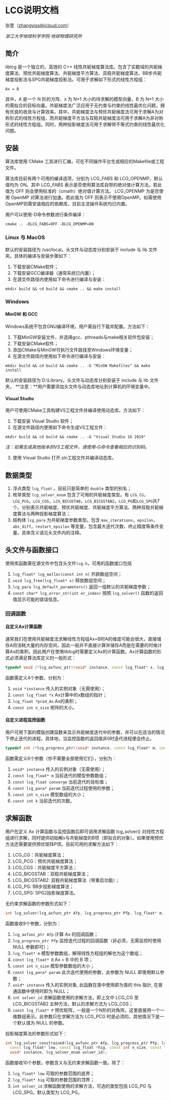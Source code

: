 # LCG说明文档

张壹（zhangyiss@icloud.com）

_浙江大学地球科学学院·地球物理研究所_

## 简介

liblcg 是一个独立的、高效的 C++ 线性共轭梯度算法库。包含了实数域的共轭梯度算法、预优共轭梯度算法、共轭梯度平方算法、双稳共轭梯度算法、BB步共轭梯度投影法与SPG共轭梯度投影法。可用于求解如下形式的线性方程组：

```
Ax = B
```

其中，A 是一个 N 阶的方阵、x 为 N\*1 大小的待求解的模型向量，B 为 N\*1 大小的需拟合的目标向量。共轭梯度法广泛应用于无约束与约束的线性最优化问题，拥有优良的收敛与计算效率。其中，共轭梯度法与预优共轭梯度法可用于求解A为对称形式的线性方程组，而共轭梯度平方法与双稳共轭梯度法可用于求解A为非对称形式的线性方程组。同时，两种投影梯度法可用于求解带不等式约束的线性最优化问题。

## 安装

算法库使用 CMake 工具进行汇编，可在不同操作平台生成相应的Makefile或工程文件。

算法库目前有两个可用的编译选项，分别为 LCG_FABS 和 LCG_OPENMP，默认值均为 ON。其中 LCG_FABS 表示是否使用算法库自带的绝对值计算方法。若此值为 OFF 则会使用标准的（cmath）绝对值计算方法。
LCG_OPENMP 为是否使用 OpenMP 对算法进行加速。若此值为 OFF 则表示不使用OpenMP。如需使用OpenMP则需安装相应的依赖库，目前主流操作系统均已内置。

用户可以使用-D命令参数进行条件编译：

```shell
cmake .. -DLCG_FABS=OFF -DLCG_OPENMP=ON
```

### Linux 与 MacOS

默认的安装路径为 /usr/local。头文件与动态库分别安装于 include 与 lib 文件夹。具体的编译与安装步骤如下：

1. 下载安装CMake软件；
2. 下载安装GCC编译器（通常系统已内置）；
3. 在源文件路径内使用如下命令进行编译与安装：

```shell
mkdir build && cd build && cmake .. && make install
```

### Windows

#### MinGW 和 GCC

Windows系统不包含GNU编译环境，用户需自行下载并配置。方法如下：

1. 下载MinGW安装文件，并选择gcc、pthreads与make相关软件包安装；
2. 下载安装CMake软件；
3. 添加CMake与MinGW可执行文件路径至Windows环境变量；
4. 在源文件路径内使用如下命令进行编译与安装：

```shell
mkdir build && cd build && cmake .. -G "MinGW Makefiles" && make install
```

默认的安装路径为 D:\\Library。头文件与动态库分别安装于 include 与 lib 文件夹。
**注意：**用户需要添加头文件与动态库地址到计算机的环境变量中。 

#### Visual Studio

用户可使用CMake工具构建VS工程文件并编译使用动态库。方法如下：

1. 下载安装 Visual Studio 软件；
2. 在源文件路径内使用如下命令生成VS工程文件：

```shell
mkdir build && cd build && cmake .. -G "Visual Studio 16 2019"
```

_注：如需生成其他版本的VS工程文件，请使用-G命令查看相应的识别码。_

3. 使用 Visual Studio 打开.sln工程文件并编译动态库。

## 数据类型

1. 浮点类型 `lcg_float` 。目前只是简单的 `double` 类型的别名；
2. 枚举类型 `lcg_solver_enum` 包含了可用的共轭梯度类型。有 `LCG_CG`，`LCG_PCG`，`LCG_CGS`，`LCG_BICGSTAB`，`LCG_BICGSTAB2`，`LCG_PG`和`LCG_SPG`共7个。分别表示共轭梯度、预优共轭梯度、共轭梯度平方算法、两种双稳共轭梯度算法与两种投影梯度算法；
3. 结构体 `lcg_para` 为共轭梯度参数类型。包含 `max_iterations`，`epsilon`，`abs_diff`，`restart_epsilon` 等变量，包含最大迭代次数、终止精度等条件变量。具体含义请见头文件内的注释。

## 头文件与函数接口

使用库函数需在源文件中包含头文件`lcg.h`，可用的函数接口包括

1. `lcg_float* lcg_malloc(const int n)` 开辟数组空间；
2. `void lcg_free(lcg_float* x)` 释放数组空间；
3. `lcg_para lcg_default_parameters()` 返回一组默认的共轭梯度参数；
4. `const char* lcg_error_str(int er_index)` 按照 `lcg_solver()` 函数的返回值显示可能的错误信息。

### 回调函数

#### 自定义Ax计算函数

通常我们在使用共轭梯度法求解线性方程组Ax=B时A的维度可能会很大，直接储存A将消耗大量的内存空间，因此一般并不直接计算并储存A而是在需要的时候计算Ax的乘积。因此用户在使用liblcg时需要定义Ax的计算函数。Ax计算函数的形式必须满足算法库定义的一般形式：

```cpp
typedef void (*lcg_axfunc_ptr)(void* instance, const lcg_float* x, lcg_float* prod_Ax, const int n_size);
```

函数需定义4个参数，分别为：

1. `void *instance` 传入的实例对象（无需使用）；
2. `const lcg_float *x` Ax计算中的x数组的指针；
3. `lcg_float *prod_Ax` Ax的乘积；
4. `const int n_size` 矩阵的大小。

#### 自定义进程监控函数

用户可用下面的模版创建函数来显示共轭梯度迭代中的参数，并可以在适当的情况下停止迭代的进程。具体地，当监控函数的返回值非0时迭代进程便会终止。

```cpp
typedef int (*lcg_progress_ptr)(void* instance, const lcg_float* m, const lcg_float converge, const lcg_para* param, const int n_size, const int k);
```

函数需定义6个参数（你不需要全部使用它们），分别为：
1. `void* instance` 传入的实例对象（无需使用）；
2. `const lcg_float* m` 当前迭代的模型参数数组；
3. `const lcg_float converge` 当前迭代的目标值；
4. `const lcg_para* param` 当前迭代过程使用的参数；
5. `const int n_size` 模型数组的大小；
6. `const int k` 当前迭代的次数。

## 求解函数

用户在定义 Ax 计算函数与监控函数后即可调用求解函数 lcg_solver() 对线性方程组进行求解，同时提供初始解x与共轭梯度的B项（即拟合的对象）。如果使用预优方法还需要提供预优矩阵P项。目前可用的求解方法如下：

1. LCG_CG：共轭梯度算法；
2. LCG_PCG：预优共轭梯度算法；
3. LCG_CGS：共轭梯度平方算法；
4. LCG_BICGSTAB：双稳共轭梯度算法；
5. LCG_BICGSTAB2: 双稳共轭梯度算法（带重启功能）；
6. LCG_PG: BB步投影梯度算法；
7. LCG_SPG: SPG2投影梯度算法。

无约束求解函数的参数形式如下：

```cpp
int lcg_solver(lcg_axfunc_ptr Afp, lcg_progress_ptr Pfp, lcg_float* m, const lcg_float* B, const int n_size, const lcg_para* param, void* instance, lcg_solver_enum solver_id const lcg_float* P);
```

函数接收9个参数，分别为：
1. `lcg_axfunc_ptr Afp` 计算 Ax 的回调函数；
2. `lcg_progress_ptr Pfp` 监控迭代过程的回调函数（非必须，无需监控时使用 NULL 参数即可）；
3. `lcg_float* m` 模型参数数组，解得线性方程组的解也为这个数组；
4. `const lcg_float* B` Ax = B 中的 B 项；
5. `const int n_size` 模型参数数组的大小；
6. `const lcg_para* param` 此次迭代使用的参数，此参数为 NULL 即使用默认参数；
7. `void* instance` 传入的实例对象, 此函数在类中使用即为类的 this 指针, 在普通函数中使用时即为 NULL；
8. `int solver_id` 求解函数使用的求解方法，即上文中 LCG_CG 至 LCG_BICGSTAB2 五种方法，默认的求解方法为 LCG_CGS；
9. `const lcg_float* P` 预优矩阵，一般是一个N阶的对角阵，这里直接用一个一维数组表示。此参数只在求解方法为 LCG_PCG 时是必须的，其他情况下是一个默认值为 NULL 的参数。

投影梯度算法的参数形式如下：
```cpp
int lcg_solver_constrained(lcg_axfunc_ptr Afp, lcg_progress_ptr Pfp, lcg_float* m, const lcg_float* B, 
  const lcg_float* low, const lcg_float *hig, const int n_size, const lcg_para* param, 
  void* instance, lcg_solver_enum solver_id);
```

函数接收10个参数，参数含义与无约束求解函数一致。除了：
1. `lcg_float* low` 可取的参数范围的底界；
2. `lcg_float* hig` 可取的参数范围的顶界；
3. `int solver_id` 求解函数使用的求解方法，可选的类型包括 LCG_PG 与 LCG_SPG。默认类型为 LCG_PG。
